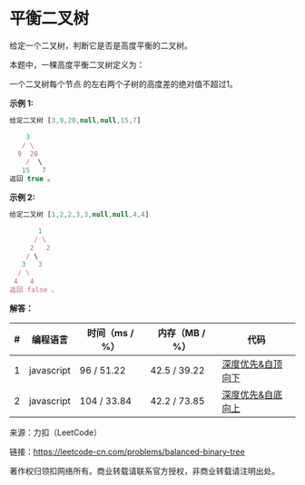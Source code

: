 # 平衡二叉树

给定一个二叉树，判断它是否是高度平衡的二叉树。

本题中，一棵高度平衡二叉树定义为：

一个二叉树每个节点 的左右两个子树的高度差的绝对值不超过1。

**示例 1:**

``` javascript
给定二叉树 [3,9,20,null,null,15,7]

    3
   / \
  9  20
    /  \
   15   7
返回 true 。
```

**示例 2:**

``` javascript
给定二叉树 [1,2,2,3,3,null,null,4,4]

       1
      / \
     2   2
    / \
   3   3
  / \
 4   4
返回 false 。
```

**解答：**

**#**|**编程语言**|**时间（ms / %）**|**内存（MB / %）**|**代码**
--|--|--|--|--
1|javascript|96 / 51.22|42.5 / 39.22|[深度优先&自顶向下](./javascript/ac_v1.js)
2|javascript|104 / 33.84|42.2 / 73.85|[深度优先&自底向上](./javascript/ac_v2.js)

来源：力扣（LeetCode）

链接：https://leetcode-cn.com/problems/balanced-binary-tree

著作权归领扣网络所有。商业转载请联系官方授权，非商业转载请注明出处。
